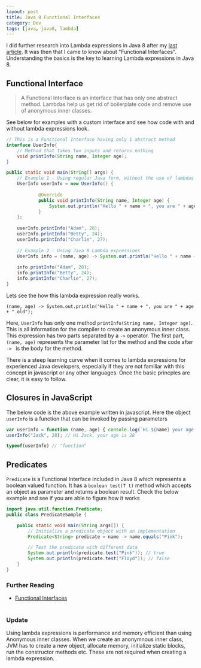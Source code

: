```yaml
---
layout: post
title: Java 8 Functional Interfaces
category: Dev
tags: [java, java8, lambda]
---
```

I did further research into Lambda expressions in Java 8 after my <a href="http://midhunhk.github.io/2016/07/30/java-8-lambdas-thread/">last article</a>.
It was then that I came to know about "Functional Interfaces". Understanding the basics is the key to learning Lambda expressions in Java 8.

<!-- more -->
## Functional Interface

>A Functional Interface is an interface that has only one abstract method. Lambdas help us get rid of boilerplate code and remove use of anonymous inner classes.

See below for examples with a custom interface and see how code with and without lambda expressions look.

```java
// This is a Functional Interface having only 1 abstract method
interface UserInfo{
	// Method that takes two inputs and returns nothing
  	void printInfo(String name, Integer age);
}

public static void main(String[] args) {
	// Example 1 - Using regular Java form, without the use of lambdas
  	UserInfo userInfo = new UserInfo() {
			
			@Override
			public void printInfo(String name, Integer age) {
				System.out.println("Hello " + name + ", you are " + age + " old");
			}
	};
		
  	userInfo.printInfo("Adam", 28);
  	userInfo.printInfo("Betty", 24);
  	userInfo.printInfo("Charlie", 27);
  
  	// Example 2 - Using Java 8 Lambda expressions
  	UserInfo info = (name, age) -> System.out.println("Hello " + name + ", you are " + age + " old");
  
  	info.printInfo("Adam", 28);
  	info.printInfo("Betty", 24);
  	info.printInfo("Charlie", 27);
}
```

Lets see the how this lambda expression really works.

`(name, age) -> System.out.println("Hello " + name + ", you are " + age + " old");`

Here, `UserInfo` has only one method `printInfo(String name, Integer age)`. This is all information for the compiler to create an anonymous inner class. This expression has two parts separated by a `->` operator. The first part, `(name, age)` represents the parameter list for the method and the code after `-> ` is the body for the method.

There is a steep learning curve when it comes to lambda expressions for experienced Java developers, especially if they are not familiar with this concept in javascript or any other languages. Once the basic princples are clear, it is easy to follow.

## Closures in JavaScript
The below code is the above example written in javascript. Here the object `userInfo` is a function that can be invoked by passing parameters

```javascript
var userInfo = function (name, age) { console.log(`Hi ${name} your age is ${age}`)};
userInfo("Jack", 28); // Hi Jack, your age is 28

typeof(userInfo) // "function"
```

## Predicates

`Predicate` is a Functional Interface included in Java 8 which represents a boolean valued function. It has a `boolean test(T t)` method which accepts an object as parameter and returns a boolean result. Check the below example and see if you are able to figure how it works

```java
import java.util.function.Predicate;
public class PredicateSample {

	public static void main(String args[]) {
		// Initialize a predicate object with an implementation
		Predicate<String> predicate = name -> name.equals("Pink");

		// Test the predicate with different data
		System.out.println(predicate.test("Pink")); // true
		System.out.println(predicate.test("Floyd")); // false
	}
}
```

### Further Reading
- [Functional Interfaces](https://docs.oracle.com/javase/8/docs/api/java/lang/FunctionalInterface.html)
<br/><br/>

### Update
Using lambda expressions is performance and memory efficient than using Anonymous inner classes. When we create an anonymnous inner class, JVM has to create a new object, allocate memory, initialize static blocks, run the constructor methods etc. These are not required when creating a lambda expression.
